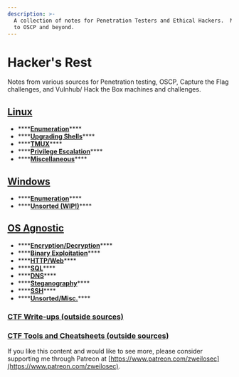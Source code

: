 ```yaml
---
description: >-
  A collection of notes for Penetration Testers and Ethical Hackers.  My journey
  to OSCP and beyond.
---
```


# Hacker's Rest

Notes from various sources for Penetration testing, OSCP, Capture the Flag challenges, and Vulnhub/ Hack the Box machines and challenges.

## [Linux](notes.md#linux)

* \*\*\*\*[**Enumeration**](notes.md#enumeration)\*\*\*\*
* \*\*\*\*[**Upgrading Shells**](notes.md#upgrade-shells)\*\*\*\*
* \*\*\*\*[**TMUX**](notes.md#tmux)\*\*\*\*
* \*\*\*\*[**Privilege Escalation**](notes.md#privilege-escalation)\*\*\*\*
* \*\*\*\*[**Miscellaneous**](notes.md#misc-linux)\*\*\*\*

## [Windows](notes.md#windows)

* \*\*\*\*[**Enumeration**](notes.md#enumeration-1)\*\*\*\*
* \*\*\*\*[**Unsorted \(WIP!\)**](notes.md#unsorted)\*\*\*\*

## [OS Agnostic](notes.md#miscelaneous)

* \*\*\*\*[**Encryption/Decryption**](notes.md#encryption-decryption)\*\*\*\*
* \*\*\*\*[**Binary Exploitation**](notes.md#binary-exploitation)\*\*\*\*
* \*\*\*\*[**HTTP/Web**](notes.md#http)\*\*\*\*
* \*\*\*\*[**SQL**](notes.md#sql)\*\*\*\*
* \*\*\*\*[**DNS**](notes.md#dns)\*\*\*\*
* \*\*\*\*[**Steganography**](notes.md#steganography)\*\*\*\*
* \*\*\*\*[**SSH**](notes.md#ssh)\*\*\*\*
* \*\*\*\*[**Unsorted/Misc.**](notes.md#unsorted-1)\*\*\*\*

### [CTF Write-ups \(outside sources\)](notes.md#write-ups)

### [CTF Tools and Cheatsheets \(outside sources\)](notes.md#ctf-tools-and-cheatsheets)

  
If you like this content and would like to see more, please consider supporting me through Patreon at [https://www.patreon.com/zweilosec](https://www.patreon.com/zweilosec).

